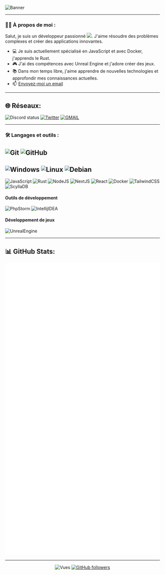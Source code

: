 ![Banner](https://cdn.discordapp.com/attachments/846705991563083822/1123563775040172092/githubbanniere.png)

---

### :man_technologist: À propos de moi :

Salut, je suis un développeur passionné <img src="https://media.giphy.com/media/WUlplcMpOCEmTGBtBW/giphy.gif" width="30">. J'aime résoudre des problèmes complexes et créer des applications innovantes.

- :computer: Je suis actuellement spécialisé en JavaScript et avec Docker, j'apprends le Rust.
- :video_game: J'ai des compétences avec Unreal Engine et j'adore créer des jeux.
- :books: Dans mon temps libre, j'aime apprendre de nouvelles technologies et approfondir mes connaissances actuelles.
- :mailbox: [Envoyez-moi un email](mailto:grifed@novablue.io)

---

## 🌐 Réseaux:
![Discord status](https://dcbadge.vercel.app/api/shield/406119345543053333?compact=true&theme=blurple)
[![Twitter](https://img.shields.io/badge/Twitter-%231DA1F2.svg?logo=Twitter&logoColor=white&style=for-the-badge)](https://twitter.com/grifed_)
[![GMAIL](https://img.shields.io/badge/gmail-EA4335.svg?style=for-the-badge&logo=gmail&logoColor=white)](mailto:grifed@pureidea.fr)

---
### :hammer_and_wrench: Langages et outils :
![Git](https://img.shields.io/badge/git-F05033.svg?style=for-the-badge&logo=git&logoColor=white)
![GitHub](https://img.shields.io/badge/github-121011.svg?style=for-the-badge&logo=github&logoColor=white)
---
![Windows](https://img.shields.io/badge/Windows-0078D4.svg?style=for-the-badge&logo=windows)
![Linux](https://img.shields.io/badge/Linux-FCC624?style=for-the-badge&logo=linux&logoColor=black)
![Debian](https://img.shields.io/badge/Debian-A81D33?style=for-the-badge&logo=debian&logoColor=white)
---
![JavaScript](https://img.shields.io/badge/javascript-F7DF1E.svg?style=for-the-badge&logo=javascript&logoColor=black)
![Rust](https://img.shields.io/badge/rust-black?style=for-the-badge&logo=rust&logoColor=white)
![NodeJS](https://img.shields.io/badge/node.js-339933?style=for-the-badge&logo=node.js&logoColor=white)
![NextJS](https://img.shields.io/badge/next.js-black?style=for-the-badge&logo=next.js)
![React](https://img.shields.io/badge/react-61DAFB?style=for-the-badge&logo=react&logoColor=black)
![Docker](https://img.shields.io/badge/docker-2496ED?style=for-the-badge&logo=docker&logoColor=white)
![TailwindCSS](https://img.shields.io/badge/tailwindcss-06B6D4?style=for-the-badge&logo=tailwindcss&logoColor=white)
![ScyllaDB](https://s.oriondev.fr/s/189f93f563d19)


#### Outils de développement
![PhpStorm](https://img.shields.io/badge/phpstorm-black?style=for-the-badge&logo=phpstorm)
![IntellijIDEA](https://img.shields.io/badge/intellijidea-black?style=for-the-badge&logo=intellijidea)

#### Développement de jeux
![UnrealEngine](https://img.shields.io/badge/unrealengine-0E1128?style=for-the-badge&logo=unrealengine&logoColor=white)

---

## 📊 GitHub Stats:
<div align="center">
	
![](github-metrics.svg)
	
</div>

---

<div align="center">
	
![Vues](https://komarev.com/ghpvc/?username=Grifed-source&color=06476d&style=flat-square&label=%20Vues)
[![GitHub followers](https://img.shields.io/github/followers/Grifed-source.svg?style=social&label=Follow&maxAge=2592000)](https://github.com/Grifed-source?tab=followers)

</div>
